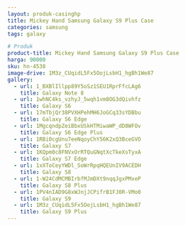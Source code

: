 ```yaml
---
layout: produk-casinghp
title: Mickey Hand Samsung Galaxy S9 Plus Case
categories: samsung
tags: galaxy

# Produk
product-title: Mickey Hand Samsung Galaxy S9 Plus Case
harga: 90000
sku: hn-4538
image-drive: 1M3z_CUqidL5Fx5OojLsbH1_hgBh1We87
gallery:
  - url: 1_BXBlIllpp89Y5oSz1SEU1RprFfcLAg6
    title: Galaxy Note 8
  - url: 1whNC4ks_vzhyJ_5wqh1vm8OG3dQivhfz
    title: Galaxy S6
  - url: 17mTbjQr38PVXHPehMH6JoGCq33sYDBbu
    title: Galaxy S6 Edge
  - url: 1MgcqndpZeiBbxUSkHTMiwaWP_dD8WFOv
    title: Galaxy S6 Edge Plus
  - url: 1RBi0cgUnu7eeNqoyChY56K2xQ3BceGVO
    title: Galaxy S7
  - url: 1KQpm0c8FNVxOrRTQuGNqtXcTkeXsTyxA
    title: Galaxy S7 Edge
  - url: 1xXToCeyYWDl_SoWrRpqHQEUnIV9ACEDH
    title: Galaxy S8
  - url: 1-W24CdMCMBIrbfMJmDXt9nqqJgxPMxeP
    title: Galaxy S8 Plus
  - url: 1PV4nIAD9G8xWJnjJCPifrB1FJ0R-VMo0
    title: Galaxy S9
  - url: 1M3z_CUqidL5Fx5OojLsbH1_hgBh1We87
    title: Galaxy S9 Plus
---
```

